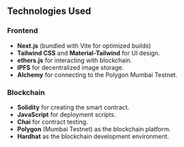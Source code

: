 ## Technologies Used  

### Frontend  
- **Next.js** (bundled with Vite for optimized builds)  
- **Tailwind CSS** and **Material-Tailwind** for UI design.  
- **ethers.js** for interacting with blockchain.  
- **IPFS** for decentralized image storage.  
- **Alchemy** for connecting to the Polygon Mumbai Testnet.  

### Blockchain  
- **Solidity** for creating the smart contract.  
- **JavaScript** for deployment scripts.  
- **Chai** for contract testing.  
- **Polygon** (Mumbai Testnet) as the blockchain platform.  
- **Hardhat** as the blockchain development environment.  
